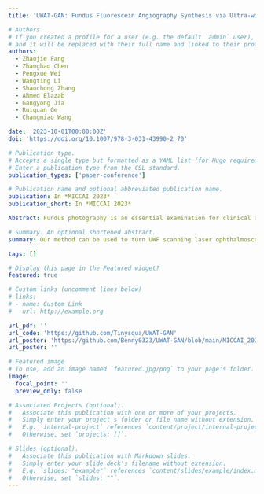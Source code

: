 ```yaml
---
title: 'UWAT-GAN: Fundus Fluorescein Angiography Synthesis via Ultra-wide-angle Transformation Multi-scale GAN'

# Authors
# If you created a profile for a user (e.g. the default `admin` user), write the username (folder name) here
# and it will be replaced with their full name and linked to their profile.
authors:
  - Zhaojie Fang
  - Zhanghao Chen
  - Pengxue Wei
  - Wangting Li
  - Shaochong Zhang
  - Ahmed Elazab
  - Gangyong Jia
  - Ruiquan Ge
  - Changmiao Wang

date: '2023-10-01T00:00:00Z'
doi: 'https://doi.org/10.1007/978-3-031-43990-2_70'

# Publication type.
# Accepts a single type but formatted as a YAML list (for Hugo requirements).
# Enter a publication type from the CSL standard.
publication_types: ['paper-conference']

# Publication name and optional abbreviated publication name.
publication: In *MICCAI 2023*
publication_short: In *MICCAI 2023*

Abstract: Fundus photography is an essential examination for clinical and differential diagnosis of fundus diseases. Recently, Ultra-Wide-angle Fundus (UWF) techniques, UWF Fluorescein Angiography (UWF-FA), and UWF Scanning Laser Ophthalmoscopy (UWF-SLO) have been gradually put into use. However, Fluorescein Angiography (FA) and UWF-FA require injecting sodium fluorescein which may have detrimental influences. To avoid negative impacts, cross-modality medical image generation algorithms have been proposed. Nevertheless, current methods in fundus imaging cannot produce high-resolution images and are unable to capture tiny vascular lesion areas. This paper proposes a novel conditional generative adversarial network (UWAT-GAN) to synthesize UWF-FA from UWF-SLO. Using multi-scale generators and a fusion module patch to better extract global and local information, our model can generate high-resolution images. Moreover, an attention transmit module is proposed to help the decoder learn effectively. Besides, a supervised approach is used to train the network using multiple new weighted losses on different scales of data. Experiments on an in-house UWF image dataset demonstrate the superiority of the UWAT-GAN over the state-of-the-art methods.

# Summary. An optional shortened abstract.
summary: Our method can be used to turn UWF scanning laser ophthalmoscopy(UWF-SLO) to UWF fluorescein angiography(UWF-FFA) and display the tiny vascular lesion areas.

tags: []

# Display this page in the Featured widget?
featured: true

# Custom links (uncomment lines below)
# links:
# - name: Custom Link
#   url: http://example.org

url_pdf: ''
url_code: 'https://github.com/Tinysqua/UWAT-GAN'
url_poster: 'https://github.com/Benny0323/UWAT-GAN/blob/main/MICCAI_2023_Poster.pdf'
url_poster: ''

# Featured image
# To use, add an image named `featured.jpg/png` to your page's folder.
image:
  focal_point: ''
  preview_only: false

# Associated Projects (optional).
#   Associate this publication with one or more of your projects.
#   Simply enter your project's folder or file name without extension.
#   E.g. `internal-project` references `content/project/internal-project/index.md`.
#   Otherwise, set `projects: []`.

# Slides (optional).
#   Associate this publication with Markdown slides.
#   Simply enter your slide deck's filename without extension.
#   E.g. `slides: "example"` references `content/slides/example/index.md`.
#   Otherwise, set `slides: ""`.
---
```


